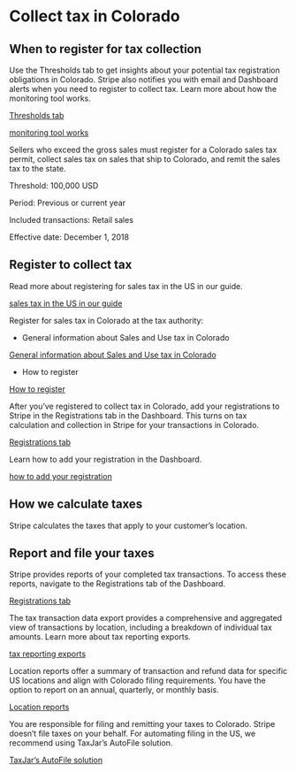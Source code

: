 # Collect tax in Colorado

## When to register for tax collection

Use the Thresholds tab to get insights about your potential tax registration obligations in Colorado. Stripe also notifies you with email and Dashboard alerts when you need to register to collect tax. Learn more about how the monitoring tool works.

[Thresholds tab](https://dashboard.stripe.com/tax/thresholds)

[monitoring tool works](/tax/monitoring)

Sellers who exceed the gross sales must register for a Colorado sales tax permit, collect sales tax on sales that ship to Colorado, and remit the sales tax to the state.

Threshold: 100,000 USD

Period: Previous or current year

Included transactions: Retail sales

Effective date: December 1, 2018

## Register to collect tax

Read more about registering for sales tax in the US in our guide.

[sales tax in the US in our guide](https://stripe.com/guides/sales-tax-registration-process-us)

Register for sales tax in Colorado at the tax authority:

- General information about Sales and Use tax in Colorado

[General information about Sales and Use tax in Colorado](https://tax.colorado.gov/sales-use-tax)

- How to register

[How to register](https://tax.colorado.gov/how-to-apply-for-a-colorado-sales-tax-license)

After you’ve registered to collect tax in Colorado, add your registrations to Stripe in the Registrations tab in the Dashboard. This turns on tax calculation and collection in Stripe for your transactions in Colorado.

[Registrations tab](https://dashboard.stripe.com/tax/registrations?location=us-co)

Learn how to add your registration in the Dashboard.

[how to add your registration](/tax/registering#track-your-registrations-in-the-tax-dashboard)

## How we calculate taxes

Stripe calculates the taxes that apply to your customer’s location.

## Report and file your taxes

Stripe provides reports of your completed tax transactions. To access these reports, navigate to the Registrations tab of the Dashboard.

[Registrations tab](https://dashboard.stripe.com/tax/registrations)

The tax transaction data export provides a comprehensive and aggregated view of transactions by location, including a breakdown of individual tax amounts. Learn more about tax reporting exports.

[tax reporting exports](/tax/reports#exports)

Location reports offer a summary of transaction and refund data for specific US locations and align with Colorado filing requirements. You have the option to report on an annual, quarterly, or monthly basis.

[Location reports](/tax/reports#us-location-reports)

You are responsible for filing and remitting your taxes to Colorado. Stripe doesn’t file taxes on your behalf. For automating filing in the US, we recommend using TaxJar’s AutoFile solution.

[TaxJar’s AutoFile solution](https://go.taxjar.com/2021StripeTaxInquiry_LP-01-Request.html)
